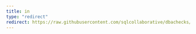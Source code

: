 ```yaml
---
title: in
type: "redirect"
redirect: https://raw.githubusercontent.com/sqlcollaborative/dbachecks/master/install.ps1
---
```

